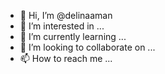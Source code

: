 - 👋 Hi, I’m @delinaaman
- 👀 I’m interested in ...
- 🌱 I’m currently learning ...
- 💞️ I’m looking to collaborate on ...
- 📫 How to reach me ...

<!---
delinaaman/delinaaman is a ✨ special ✨ repository because its `README.md` (this file) appears on your GitHub profile.
You can click the Preview link to take a look at your changes.
--->
